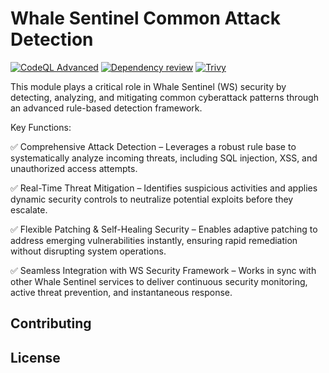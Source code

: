 # Whale Sentinel Common Attack Detection

[![CodeQL Advanced](https://github.com/YangYang-Research/whale-sentinel-common-attack-detection/actions/workflows/codeql.yml/badge.svg?branch=main)](https://github.com/YangYang-Research/whale-sentinel-common-attack-detection/actions/workflows/codeql.yml)
[![Dependency review](https://github.com/YangYang-Research/whale-sentinel-common-attack-detection/actions/workflows/dependency-review.yml/badge.svg)](https://github.com/YangYang-Research/whale-sentinel-common-attack-detection/actions/workflows/dependency-review.yml)
[![Trivy](https://github.com/YangYang-Research/whale-sentinel-common-attack-detection/actions/workflows/trivy.yml/badge.svg?branch=main)](https://github.com/YangYang-Research/whale-sentinel-common-attack-detection/actions/workflows/trivy.yml)

This module plays a critical role in Whale Sentinel (WS) security by detecting, analyzing, and mitigating common cyberattack patterns through an advanced rule-based detection framework.

Key Functions:

✅ Comprehensive Attack Detection – Leverages a robust rule base to systematically analyze incoming threats, including SQL injection, XSS, and unauthorized access attempts.

✅ Real-Time Threat Mitigation – Identifies suspicious activities and applies dynamic security controls to neutralize potential exploits before they escalate.

✅ Flexible Patching & Self-Healing Security – Enables adaptive patching to address emerging vulnerabilities instantly, ensuring rapid remediation without disrupting system operations.

✅ Seamless Integration with WS Security Framework – Works in sync with other Whale Sentinel services to deliver continuous security monitoring, active threat prevention, and instantaneous response.

## Contributing

## License
